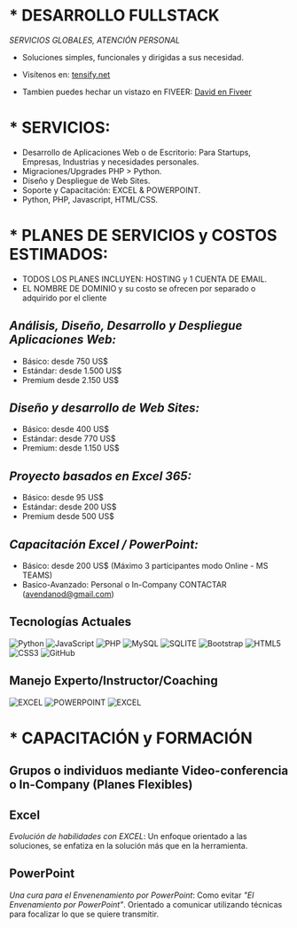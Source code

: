 #  * DESARROLLO FULLSTACK
*SERVICIOS GLOBALES, ATENCIÓN PERSONAL*
- Soluciones simples, funcionales y dirigidas a sus necesidad.
- Visítenos en: [tensify.net](https://tensify.net/)

- Tambien puedes hechar un vistazo en FIVEER: [David en Fiveer](https://es.fiverr.com/avendanod)
 
#  * SERVICIOS:
 - Desarrollo de Aplicaciones Web o de Escritorio: Para Startups, Empresas, Industrias y necesidades personales.
 - Migraciones/Upgrades PHP > Python.
 - Diseño y Despliegue de Web Sites.
 - Soporte y Capacitación: EXCEL & POWERPOINT.
 - Python, PHP, Javascript, HTML/CSS.

#  * PLANES DE SERVICIOS y COSTOS ESTIMADOS:
 - TODOS LOS PLANES INCLUYEN: HOSTING y 1 CUENTA DE EMAIL.
 - EL NOMBRE DE DOMINIO y su costo se ofrecen por separado o adquirido por el cliente
 ## *Análisis, Diseño, Desarrollo y Despliegue Aplicaciones Web:*
  - Básico: desde 750 US$
  - Estándar: desde 1.500 US$
  - Premium desde 2.150 US$
 ## *Diseño y desarrollo de Web Sites:*
  - Básico: desde 400 US$
  - Estándar: desde 770 US$
  - Premium: desde 1.150 US$
 ## *Proyecto basados en Excel 365:*
  - Básico: desde 95 US$
  - Estándar: desde 200 US$
  - Premium desde 500 US$
 ## *Capacitación Excel / PowerPoint:*
  - Básico: desde 200 US$ (Máximo 3 participantes modo Online - MS TEAMS)
  - Basico-Avanzado: Personal o In-Company CONTACTAR (avendanod@gmail.com)
    
## Tecnologías Actuales
![Python](https://img.shields.io/badge/Python-14354C?style=for-the-badge&logo=python&logoColor=white)
![JavaScript](https://img.shields.io/badge/JavaScript-F7DF1E?style=for-the-badge&logo=javascript&logoColor=black)
![PHP](https://img.shields.io/badge/PHP-777BB4?style=for-the-badge&logo=php&logoColor=white)
![MySQL](https://img.shields.io/badge/MySQL-00000F?style=for-the-badge&logo=mysql&logoColor=white)
![SQLITE](https://img.shields.io/badge/SQLite-07405E?style=for-the-badge&logo=sqlite&logoColor=white)
![Bootstrap](https://img.shields.io/badge/Bootstrap-563D7C?style=for-the-badge&logo=bootstrap&logoColor=white)
![HTML5](https://img.shields.io/badge/HTML5-E34F26?style=for-the-badge&logo=html5&logoColor=white)
![CSS3](https://img.shields.io/badge/CSS3-1572B6?style=for-the-badge&logo=css3&logoColor=white)
![GitHub](https://img.shields.io/badge/GitHub-100000?style=for-the-badge&logo=github&logoColor=white)

## Manejo Experto/Instructor/Coaching
![EXCEL](https://img.shields.io/badge/Microsoft_Excel-217346?style=for-the-badge&logo=microsoft-excel&logoColor=white)
![POWERPOINT](https://img.shields.io/badge/Microsoft_PowerPoint-B7472A?style=for-the-badge&logo=microsoft-powerpoint&logoColor=white)
![EXCEL](https://img.shields.io/badge/Microsoft_Office-D83B01?style=for-the-badge&logo=microsoft-office&logoColor=white)

# * CAPACITACIÓN y FORMACIÓN
##  Grupos o individuos mediante Video-conferencia o In-Company (Planes Flexibles)

## Excel 
*Evolución de habilidades con EXCEL*:
Un enfoque orientado a las soluciones, se enfatiza en la solución más que en la herramienta.

## PowerPoint
*Una cura para el Envenenamiento por PowerPoint*:
Como evitar _"El Envenamiento por PowerPoint"_. Orientado a comunicar utilizando técnicas para focalizar lo que se quiere transmitir.
